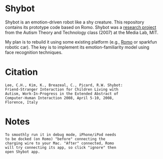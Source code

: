 Shybot
======

Shybot is an emotion-driven robot like a shy creature. This repository contains 
its prototype code based on Romo. Shybot was a [research project](http://affect.media.mit.edu/projects.php?id=2306 "Affective Computing Group") from the Autism 
Theory and Technology class (2007) at the Media Lab, MIT. 

My plan is to rebuild it using some existing platform (e.g., [Romo](http://romotive.com/ "iPhone/iPod extension toy car") or sparkfun 
robotic car). The key is to implement its emotion-familiarity model using face 
recognition techniques.

Citation
======
    Lee, C.H., Kim, K., Breazeal, C., Picard, R.W. Shybot: 
    Friend-Stranger Interaction for Children Living with 
    Autism, Work-In-Progress in the Extended Abstract of 
    Computer-Human Interaction 2008, April 5-10, 2008, 
    Florence, Italy
    
Notes
======
    To smoothly run it in debug mode, iPhone/iPod needs 
    to be docked (on Romo) "before" connecting the 
    charging wire to your Mac. "After" connected, Romo
    will try connecting its app, so click "ignore" then
    open Shybot app.

